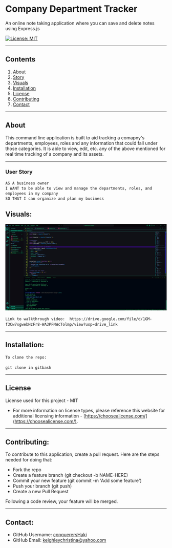 # Company Department Tracker

An online note taking application where you can save and delete notes using Express.js

[![License: MIT](https://img.shields.io/badge/License-MIT-yellow.svg)](https://opensource.org/licenses/MIT)

---

## Contents

1. [About](#about)
2. [Story](#user-story)
3. [Visuals](#visuals)
4. [Installation](#installation)
5. [License](#license)
6. [Contributing](#contributing)
7. [Contact](#contact)

---

## About

This command line application is built to aid tracking a comapny's departments, employees, roles and any information that could fall under those categories. It is able to view, edit, etc. any of the above mentioned for real time tracking of a company and its assets.

---

### User Story

```
AS A business owner
I WANT to be able to view and manage the departments, roles, and employees in my company
SO THAT I can organize and plan my business
```

## Visuals:

![screenshot 1](./assets/SS1.jpg)

`Link to walkthrough video:  https://drive.google.com/file/d/1GM-f3Cw7xgwebHzFr8-WA3PFNWcTolmp/view?usp=drive_link`

---

## Installation:

```
To clone the repo:

git clone in gitbash
```

---

## License

License used for this project - MIT

- For more information on license types, please reference this website
  for additional licensing information - [https://choosealicense.com/](https://choosealicense.com/).

---

## Contributing:

To contribute to this application, create a pull request.
Here are the steps needed for doing that:

- Fork the repo
- Create a feature branch (git checkout -b NAME-HERE)
- Commit your new feature (git commit -m 'Add some feature')
- Push your branch (git push)
- Create a new Pull Request

Following a code review, your feature will be merged.

---

## Contact:

- GitHub Username: [conquerersHaki](https://github.com/conquerersHaki)
- GitHub Email: keighleychristina@yahoo.com
